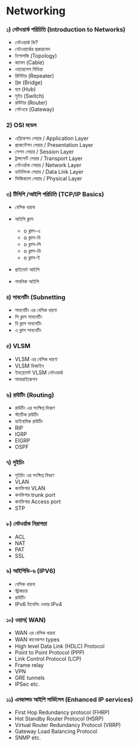 # Networking


### ১) নেটওয়ার্ক পরিচিতি (Introduction to Networks)
  * নেটওয়ার্ক কি?
  * নেটওয়ার্কের প্রকারভেদ
  * টপোলজি (Topology)
  * ক্যাবল (Cable)
  * ওয়্যারলেস মিডিয়া
  * রিপিটার (Repeater)
  * ব্রিজ (Bridge)
  * হাব (Hub)
  * সুইচ (Switch)
  * রাউটার (Router)
  * গেটওয়ে (Gateway)

### 2) OSI মডেল
  * এপ্লিকেশন লেয়ার / Application Layer
  * প্রজেন্টেশন লেয়ার / Presentation Layer
  * সেশন লেয়ার / Session Layer
  * ট্রান্সপোর্ট লেয়ার / Transport Layer
  * নেটওর্য়াক লেয়ার / Network Layer
  * ডাটালিংক লেয়ার / Data Link Layer
  * ফিজিক্যাল লেয়ার / Physical Layer

### ৩) টিসিপি /আইপি পরিচিতি (TCP/IP Basics)
  * বেসিক ধারনা
  * আইপি ক্লাস

    * o    ক্লাস-এ
    * o    ক্লাস-বি
    * o    ক্লাস-সি
    * o    ক্লাস-ডি
    * o    ক্লাস-ই

  * প্রাইভেট আইপি
  * পাবলিক আইপি

### ৪) সাবনেটিং  (Subnetting

  * সাবনেটিং এর বেসিক ধারণা
  * সি ক্লাস সাবনেটিং
  * বি ক্লাস সাবনেটিং
  * এ ক্লাস সাবনেটিং

### ৫)  VLSM
  * VLSM এর বেসিক ধারণা
  * VLSM ডিজাইন
  * ইমপ্লেমেন্ট VLSM নেটওয়ার্ক
  * সামারাইজেশন

### ৬) রাউটিং (Routing)
  * রাউটিং এর সংক্ষিপ্ত বিবরণ
  * স্ট্যাটিক রাউটিং
  * ডাইনামিক রাউটিং
  * RIP
  * IGRP
  * EIGRP
   * OSPF

### ৭) সুইচিং
  * সুইচিং এর সংক্ষিপ্ত বিবরণ
  * VLAN
  * কনফিগার VLAN
  * কনফিগার trunk port
  * কনফিগার Access port
  * STP

### ৮) নেটওর্য়াক নিরাপত্তা
  * ACL
  * NAT
  * PAT
  * SSL

### ৯) আইপিভি-৬ (IPV6)
  * বেসিক ধারনা
  * স্ট্রাকচার
  * রাউটিং
  * IPv6 টানেলিং ওভার IPv4

### ১০) ওয়ান( WAN)
  * WAN এর বেসিক ধারনা
  * WAN কানেকশন types
  * High level Data Link (HDLC) Protocol
  * Point to Point Protocol (PPP)
  * Link Control Protocol (LCP)
  * Frame relay
  * VPN
  * GRE tunnels
  * IPSec etc.

### ১১) এনহ্যান্সড আইপি সার্ভিসেস (Enhanced IP services)
  * First Hop Redundancy protocol (FHRP)
  * Hot Standby Router Protocol (HSRP)
  * Virtual Router Redundancy Protocol (VRRP)
  * Gateway Load Balancing Protocol
  * SNMP etc.
